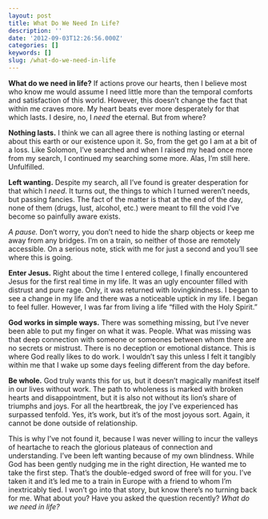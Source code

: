 ```yaml
---
layout: post
title: What Do We Need In Life?
description: ''
date: '2012-09-03T12:26:56.000Z'
categories: []
keywords: []
slug: /what-do-we-need-in-life
---
```


**What do we need in life?** If actions prove our hearts, then I believe most who know me would assume I need little more than the temporal comforts and satisfaction of this world. However, this doesn’t change the fact that within me craves more. My heart beats ever more desperately for that which lasts. I desire, no, I _need_ the eternal. But from where?

**Nothing lasts.** I think we can all agree there is nothing lasting or eternal about this earth or our existence upon it. So, from the get go I am at a bit of a loss. Like Solomon, I’ve searched and when I raised my head once more from my search, I continued my searching some more. Alas, I’m still here. Unfulfilled.

**Left wanting.** Despite my search, all I’ve found is greater desperation for that which I _need_. It turns out, the things to which I turned weren’t needs, but passing fancies. The fact of the matter is that at the end of the day, none of them (drugs, lust, alcohol, etc.) were meant to fill the void I’ve become so painfully aware exists.

_A pause._ Don’t worry, you don’t need to hide the sharp objects or keep me away from any bridges. I’m on a train, so neither of those are remotely accessible. On a serious note, stick with me for just a second and you’ll see where this is going.

**Enter Jesus.** Right about the time I entered college, I finally encountered Jesus for the first real time in my life. It was an ugly encounter filled with distrust and pure rage. Only, it was returned with lovingkindness. I began to see a change in my life and there was a noticeable uptick in my life. I began to feel fuller. However, I was far from living a life “filled with the Holy Spirit.”

**God works in simple ways.** There was something missing, but I’ve never been able to put my finger on what it was. People. What was missing was that deep connection with someone or someones between whom there are no secrets or mistrust. There is no deception or emotional distance. This is where God really likes to do work. I wouldn’t say this unless I felt it tangibly within me that I wake up some days feeling different from the day before.

**Be whole.** God truly wants this for us, but it doesn’t magically manifest itself in our lives without work. The path to wholeness is marked with broken hearts and disappointment, but it is also not without its lion’s share of triumphs and joys. For all the heartbreak, the joy I’ve experienced has surpassed tenfold. Yes, it’s work, but it’s of the most joyous sort. Again, it cannot be done outside of relationship.

This is why I’ve not found it, because I was never willing to incur the valleys of heartache to reach the glorious plateaus of connection and understanding. I’ve been left wanting because of my own blindness. While God has been gently nudging me in the right direction, He wanted me to take the first step. That’s the double-edged sword of free will for you. I’ve taken it and it’s led me to a train in Europe with a friend to whom I’m inextricably tied. I won’t go into that story, but know there’s no turning back for me. What about you? Have you asked the question recently? _What do we need in life?_